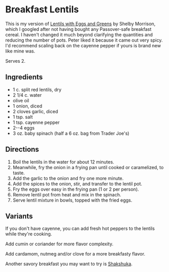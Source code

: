 [passover]: ../indices/passover.html

# Breakfast Lentils

This is my version of [Lentils with Eggs and Greens](http://web.archive.org/web/20170416181524/http://www.leanonlife.com/lean-lentils-n-eggs-breakfast-recipes/) by Shelby Morrison, which I googled after not having bought any Passover-safe breakfast cereal.  I haven't changed it much beyond clarifying the quantities and reducing the number of pots.  Peter liked it because it came out very spicy.  I'd recommend scaling back on the cayenne pepper if yours is brand new like mine was.

Serves 2.

## Ingredients

* 1 c. split red lentils, dry
* 2 1/4 c. water
* olive oil
* 1 onion, diced
* 2 cloves garlic, diced
* 1 tsp. salt
* 1 tsp. cayenne pepper
* 2--4 eggs
* 3 oz. baby spinach (half a 6 oz. bag from Trader Joe's)


## Directions

1. Boil the lentils in the water for about 12 minutes.
2. Meanwhile, fry the onion in a frying pan until cooked or caramelized, to taste.
3. Add the garlic to the onion and fry one more minute.
4. Add the spices to the onion, stir, and transfer to the lentil pot.
5. Fry the eggs over easy in the frying pan (1 or 2 per person).
6. Remove lentil pot from heat and mix in the spinach.
7. Serve lentil mixture in bowls, topped with the fried eggs.

## Variants

If you don't have cayenne, you can add fresh hot peppers to the lentils while they're cooking.

Add cumin or coriander for more flavor complexity.

Add cardamom, nutmeg and/or clove for a more breakfasty flavor.

Another savory breakfast you may want to try is [Shakshuka](https://toriavey.com/shakshuka/).
